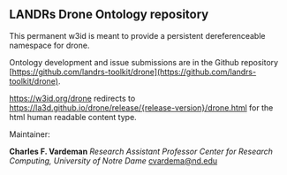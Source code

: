 ## LANDRs Drone Ontology repository

This permanent w3id is meant to provide a persistent dereferenceable namespace for drone.

Ontology development and issue submissions are in the Github repository [https://github.com/landrs-toolkit/drone](https://github.com/landrs-toolkit/drone).

https://w3id.org/drone redirects to https://la3d.github.io/drone/release/{release-version}/drone.html for the html human readable content type.

Maintainer:

**Charles F. Vardeman**
_Research Assistant Professor_
_Center for Research Computing, University of Notre Dame_
<cvardema@nd.edu>
